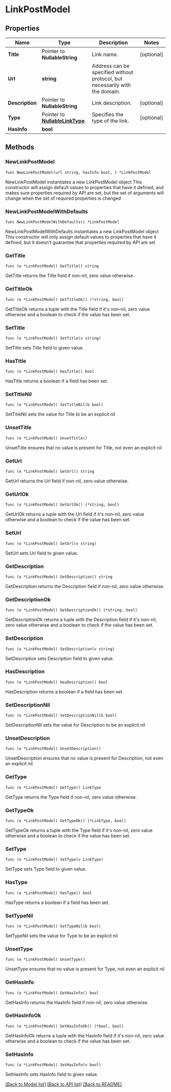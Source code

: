 # LinkPostModel

## Properties

Name | Type | Description | Notes
------------ | ------------- | ------------- | -------------
**Title** | Pointer to **NullableString** | Link name. | [optional] 
**Url** | **string** | Address can be specified without protocol, but necessarily with the domain. | 
**Description** | Pointer to **NullableString** | Link description. | [optional] 
**Type** | Pointer to [**NullableLinkType**](LinkType.md) | Specifies the type of the link. | [optional] 
**HasInfo** | **bool** |  | 

## Methods

### NewLinkPostModel

`func NewLinkPostModel(url string, hasInfo bool, ) *LinkPostModel`

NewLinkPostModel instantiates a new LinkPostModel object
This constructor will assign default values to properties that have it defined,
and makes sure properties required by API are set, but the set of arguments
will change when the set of required properties is changed

### NewLinkPostModelWithDefaults

`func NewLinkPostModelWithDefaults() *LinkPostModel`

NewLinkPostModelWithDefaults instantiates a new LinkPostModel object
This constructor will only assign default values to properties that have it defined,
but it doesn't guarantee that properties required by API are set

### GetTitle

`func (o *LinkPostModel) GetTitle() string`

GetTitle returns the Title field if non-nil, zero value otherwise.

### GetTitleOk

`func (o *LinkPostModel) GetTitleOk() (*string, bool)`

GetTitleOk returns a tuple with the Title field if it's non-nil, zero value otherwise
and a boolean to check if the value has been set.

### SetTitle

`func (o *LinkPostModel) SetTitle(v string)`

SetTitle sets Title field to given value.

### HasTitle

`func (o *LinkPostModel) HasTitle() bool`

HasTitle returns a boolean if a field has been set.

### SetTitleNil

`func (o *LinkPostModel) SetTitleNil(b bool)`

 SetTitleNil sets the value for Title to be an explicit nil

### UnsetTitle
`func (o *LinkPostModel) UnsetTitle()`

UnsetTitle ensures that no value is present for Title, not even an explicit nil
### GetUrl

`func (o *LinkPostModel) GetUrl() string`

GetUrl returns the Url field if non-nil, zero value otherwise.

### GetUrlOk

`func (o *LinkPostModel) GetUrlOk() (*string, bool)`

GetUrlOk returns a tuple with the Url field if it's non-nil, zero value otherwise
and a boolean to check if the value has been set.

### SetUrl

`func (o *LinkPostModel) SetUrl(v string)`

SetUrl sets Url field to given value.


### GetDescription

`func (o *LinkPostModel) GetDescription() string`

GetDescription returns the Description field if non-nil, zero value otherwise.

### GetDescriptionOk

`func (o *LinkPostModel) GetDescriptionOk() (*string, bool)`

GetDescriptionOk returns a tuple with the Description field if it's non-nil, zero value otherwise
and a boolean to check if the value has been set.

### SetDescription

`func (o *LinkPostModel) SetDescription(v string)`

SetDescription sets Description field to given value.

### HasDescription

`func (o *LinkPostModel) HasDescription() bool`

HasDescription returns a boolean if a field has been set.

### SetDescriptionNil

`func (o *LinkPostModel) SetDescriptionNil(b bool)`

 SetDescriptionNil sets the value for Description to be an explicit nil

### UnsetDescription
`func (o *LinkPostModel) UnsetDescription()`

UnsetDescription ensures that no value is present for Description, not even an explicit nil
### GetType

`func (o *LinkPostModel) GetType() LinkType`

GetType returns the Type field if non-nil, zero value otherwise.

### GetTypeOk

`func (o *LinkPostModel) GetTypeOk() (*LinkType, bool)`

GetTypeOk returns a tuple with the Type field if it's non-nil, zero value otherwise
and a boolean to check if the value has been set.

### SetType

`func (o *LinkPostModel) SetType(v LinkType)`

SetType sets Type field to given value.

### HasType

`func (o *LinkPostModel) HasType() bool`

HasType returns a boolean if a field has been set.

### SetTypeNil

`func (o *LinkPostModel) SetTypeNil(b bool)`

 SetTypeNil sets the value for Type to be an explicit nil

### UnsetType
`func (o *LinkPostModel) UnsetType()`

UnsetType ensures that no value is present for Type, not even an explicit nil
### GetHasInfo

`func (o *LinkPostModel) GetHasInfo() bool`

GetHasInfo returns the HasInfo field if non-nil, zero value otherwise.

### GetHasInfoOk

`func (o *LinkPostModel) GetHasInfoOk() (*bool, bool)`

GetHasInfoOk returns a tuple with the HasInfo field if it's non-nil, zero value otherwise
and a boolean to check if the value has been set.

### SetHasInfo

`func (o *LinkPostModel) SetHasInfo(v bool)`

SetHasInfo sets HasInfo field to given value.



[[Back to Model list]](../README.md#documentation-for-models) [[Back to API list]](../README.md#documentation-for-api-endpoints) [[Back to README]](../README.md)


